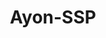 ---
title: Ayon-SSP
github: https://github.com/Ayon-SSP
mode: dark
transition: 1s
score: 67.3
archetype:
- Code
- GIF
- Minimalistic
- Editor’s choice
---